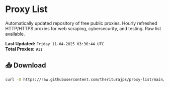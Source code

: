 # Proxy List

Automatically updated repository of free public proxies. Hourly refreshed HTTP/HTTPS proxies for web scraping, cybersecurity, and testing. Raw list available.

**Last Updated:** `Friday 11-04-2025 03:36:44 UTC`  
**Total Proxies:** `911`

## 📥 Download
```bash
curl -O https://raw.githubusercontent.com/theriturajps/proxy-list/main/proxies.txt
